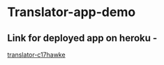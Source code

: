 # Translator-app-demo

## Link for deployed app on heroku -
[translator-c17hawke](https://translator-c17hawke.herokuapp.com/)
